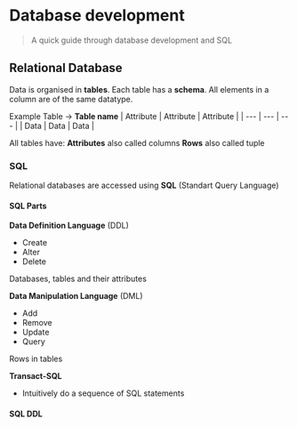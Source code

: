 # Database development

> A quick guide through database development and SQL

## Relational Database

Data is organised in **tables**.
Each table has a **schema**.
All elements in a column are of the same datatype.

Example Table -> **Table name**
| Attribute | Attribute | Attribute |
| --- | --- | --- |
| Data | Data | Data |

All tables have:
**Attributes** also called columns
**Rows** also called tuple

### SQL

Relational databases are accessed using **SQL** (Standart Query Language)

#### SQL Parts

**Data Definition Language** (DDL)

- Create
- Alter
- Delete

Databases, tables and their attributes

**Data Manipulation Language** (DML)

- Add
- Remove
- Update
- Query

Rows in tables

**Transact-SQL**

- Intuitively do a sequence of SQL statements

#### SQL DDL
